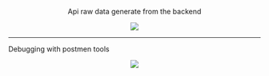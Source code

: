 <p align="center">Api raw data generate from the backend</p>
<p align="center"><img src="https://firebasestorage.googleapis.com/v0/b/firstproject-b9c4b.appspot.com/o/Screenshot%20from%202020-01-10%2020-08-42.png?alt=media&token=234a1418-083d-4848-85a9-e9be32e5fbd2"></p>
<hr>
<p> Debugging with postmen tools</p>
<p align="center"><img src="https://firebasestorage.googleapis.com/v0/b/firstproject-b9c4b.appspot.com/o/Screenshot%20from%202020-01-10%2020-56-09.png?alt=media&token=4236e3e0-0030-4ab3-be48-bdf01fe05472"></p>
